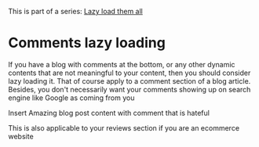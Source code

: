 This is part of a series: [Lazy load them all](/lazy_load_them_all)

# Comments lazy loading
If you have a blog with comments at the bottom, or any other dynamic contents that are not meaningful to your content, then you should consider lazy loading it.
That of course apply to a comment section of a blog article. Besides, you don't necessarily want your comments showing up on search engine like Google as coming from you

Insert Amazing blog post content
with comment that is hateful

This is also applicable to your reviews section if you are an ecommerce website

